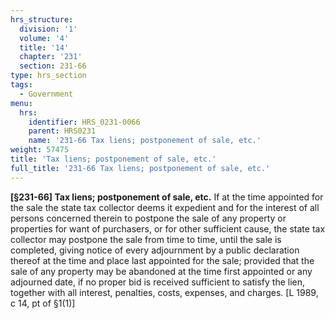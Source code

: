 ```yaml
---
hrs_structure:
  division: '1'
  volume: '4'
  title: '14'
  chapter: '231'
  section: 231-66
type: hrs_section
tags:
  - Government
menu:
  hrs:
    identifier: HRS_0231-0066
    parent: HRS0231
    name: '231-66 Tax liens; postponement of sale, etc.'
weight: 57475
title: 'Tax liens; postponement of sale, etc.'
full_title: '231-66 Tax liens; postponement of sale, etc.'
---
```

**[§231-66] Tax liens; postponement of sale, etc.** If at the time appointed for the sale the state tax collector deems it expedient and for the interest of all persons concerned therein to postpone the sale of any property or properties for want of purchasers, or for other sufficient cause, the state tax collector may postpone the sale from time to time, until the sale is completed, giving notice of every adjournment by a public declaration thereof at the time and place last appointed for the sale; provided that the sale of any property may be abandoned at the time first appointed or any adjourned date, if no proper bid is received sufficient to satisfy the lien, together with all interest, penalties, costs, expenses, and charges. [L 1989, c 14, pt of §1(1)]